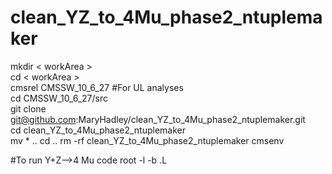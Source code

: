 # clean_YZ_to_4Mu_phase2_ntuplemaker

mkdir < workArea >    
cd < workArea >  
cmsrel CMSSW_10_6_27 #For UL analyses  
cd CMSSW_10_6_27/src  
git clone git@github.com:MaryHadley/clean_YZ_to_4Mu_phase2_ntuplemaker.git  
cd clean_YZ_to_4Mu_phase2_ntuplemaker  
mv * ..
cd ..
rm -rf clean_YZ_to_4Mu_phase2_ntuplemaker 
cmsenv

#To run Y+Z-->4 Mu code
root -l -b
.L 

